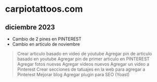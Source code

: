 # carpiotattoos.com

## diciembre 2023

* Cambio de 2 pines en PINTEREST
* Cambio en artículo de noviembre

>Crear articulo basado en video de youtube
>Agregar pin de articulo basado en youtube
>Agregar pin de primer articulo en PINTEREST
>Agregar fotos nuevas
>Agregar videos nuevos
>Agregar un video a Pinterest
>Crear secciones de tatuajes en la web para agregar a Pinterest
>Mejorar blog
>Agregar plugin para SEO (Yoast)


